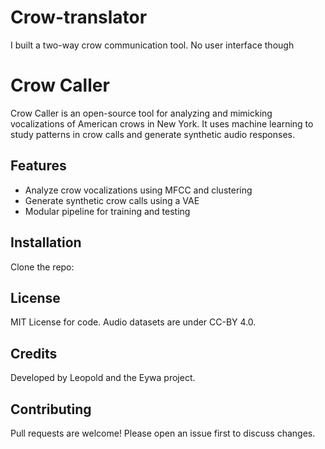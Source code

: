 # Crow-translator
I built a two-way crow communication tool. No user interface though

#  Crow Caller
Crow Caller is an open-source tool for analyzing and mimicking vocalizations of American crows in New York. It uses machine learning to study patterns in crow calls and generate synthetic audio responses.

## Features
- Analyze crow vocalizations using MFCC and clustering
- Generate synthetic crow calls using a VAE
- Modular pipeline for training and testing

## Installation
Clone the repo:


## License
MIT License for code. Audio datasets are under CC-BY 4.0.

## Credits
Developed by Leopold and the Eywa project.

## Contributing
Pull requests are welcome! Please open an issue first to discuss changes.

